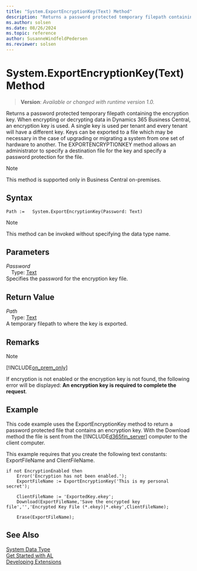 ```yaml
---
title: "System.ExportEncryptionKey(Text) Method"
description: "Returns a password protected temporary filepath containing the encryption key."
ms.author: solsen
ms.date: 08/26/2024
ms.topic: reference
author: SusanneWindfeldPedersen
ms.reviewer: solsen
---
```

[//]: # (START>DO_NOT_EDIT)
[//]: # (IMPORTANT:Do not edit any of the content between here and the END>DO_NOT_EDIT.)
[//]: # (Any modifications should be made in the .xml files in the ModernDev repo.)
# System.ExportEncryptionKey(Text) Method
> **Version**: _Available or changed with runtime version 1.0._

Returns a password protected temporary filepath containing the encryption key. When encrypting or decrypting data in Dynamics 365 Business Central, an encryption key is used. A single key is used per tenant and every tenant will have a different key. Keys can be exported to a file which may be necessary in the case of upgrading or migrating a system from one set of hardware to another. The EXPORTENCRYPTIONKEY method allows an administrator to specify a destination file for the key and specify a password protection for the file.

> [!NOTE]
> This method is supported only in Business Central on-premises.

## Syntax
```AL
Path :=   System.ExportEncryptionKey(Password: Text)
```
> [!NOTE]
> This method can be invoked without specifying the data type name.
## Parameters
*Password*  
&emsp;Type: [Text](../text/text-data-type.md)  
Specifies the password for the encryption key file.  


## Return Value
*Path*  
&emsp;Type: [Text](../text/text-data-type.md)  
A temporary filepath to where the key is exported.


[//]: # (IMPORTANT: END>DO_NOT_EDIT)

## Remarks  

> [!Note]
> [!INCLUDE[on_prem_only](../../includes/on_prem_only.md)]

If encryption is not enabled or the encryption key is not found, the following error will be displayed: **An encryption key is required to complete the request**.  

## Example

This code example uses the ExportEncryptionKey method to return a password protected file that contains an encryption key. With the Download method the file is sent from the [!INCLUDE[d365fin_server](../../includes/d365fin_server_md.md)] computer to the client computer.  

This example requires that you create the following text constants: ExportFileName and ClientFileName.  

```al
if not EncryptionEnabled then  
    Error('Encryption has not been enabled.');  
    ExportFileName := ExportEncryptionKey('This is my personal secret');  

    ClientFileName := 'ExportedKey.ekey';  
    Download(ExportFileName,'Save the encrypted key file','','Encrypted Key File (*.ekey)|*.ekey',ClientFileName);  

    Erase(ExportFileName);  
```  

## See Also

[System Data Type](system-data-type.md)  
[Get Started with AL](../../devenv-get-started.md)  
[Developing Extensions](../../devenv-dev-overview.md)